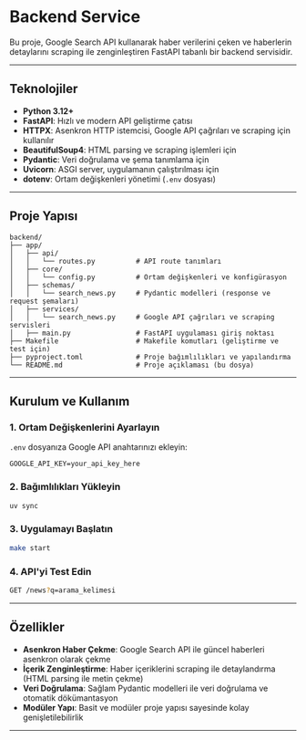 # Backend Service

Bu proje, Google Search API kullanarak haber verilerini çeken ve haberlerin detaylarını scraping ile zenginleştiren FastAPI tabanlı bir backend servisidir.

---

## Teknolojiler

- **Python 3.12+**
- **FastAPI**: Hızlı ve modern API geliştirme çatısı
- **HTTPX**: Asenkron HTTP istemcisi, Google API çağrıları ve scraping için kullanılır
- **BeautifulSoup4**: HTML parsing ve scraping işlemleri için
- **Pydantic**: Veri doğrulama ve şema tanımlama için
- **Uvicorn**: ASGI server, uygulamanın çalıştırılması için
- **dotenv**: Ortam değişkenleri yönetimi (`.env` dosyası)

---

## Proje Yapısı

```
backend/
├── app/
│   ├── api/
│   │   └── routes.py          # API route tanımları
│   ├── core/
│   │   └── config.py          # Ortam değişkenleri ve konfigürasyon
│   ├── schemas/
│   │   └── search_news.py     # Pydantic modelleri (response ve request şemaları)
│   ├── services/
│   │   └── search_news.py     # Google API çağrıları ve scraping servisleri
│   ├── main.py                # FastAPI uygulaması giriş noktası
├── Makefile                   # Makefile komutları (geliştirme ve test için)
├── pyproject.toml             # Proje bağımlılıkları ve yapılandırma
└── README.md                  # Proje açıklaması (bu dosya)
```

---

## Kurulum ve Kullanım

### 1. Ortam Değişkenlerini Ayarlayın

`.env` dosyanıza Google API anahtarınızı ekleyin:

```env
GOOGLE_API_KEY=your_api_key_here
```

### 2. Bağımlılıkları Yükleyin

```bash
uv sync
```

### 3. Uygulamayı Başlatın

```bash
make start
```

### 4. API'yi Test Edin

```bash
GET /news?q=arama_kelimesi
```

---

## Özellikler

- **Asenkron Haber Çekme**: Google Search API ile güncel haberleri asenkron olarak çekme
- **İçerik Zenginleştirme**: Haber içeriklerini scraping ile detaylandırma (HTML parsing ile metin çekme)
- **Veri Doğrulama**: Sağlam Pydantic modelleri ile veri doğrulama ve otomatik dökümantasyon
- **Modüler Yapı**: Basit ve modüler proje yapısı sayesinde kolay genişletilebilirlik

---
